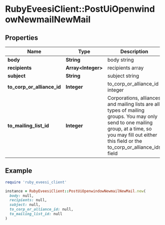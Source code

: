 # RubyEveesiClient::PostUiOpenwindowNewmailNewMail

## Properties

| Name | Type | Description | Notes |
| ---- | ---- | ----------- | ----- |
| **body** | **String** | body string |  |
| **recipients** | **Array&lt;Integer&gt;** | recipients array |  |
| **subject** | **String** | subject string |  |
| **to_corp_or_alliance_id** | **Integer** | to_corp_or_alliance_id integer | [optional] |
| **to_mailing_list_id** | **Integer** | Corporations, alliances and mailing lists are all types of mailing groups. You may only send to one mailing group, at a time, so you may fill out either this field or the to_corp_or_alliance_ids field | [optional] |

## Example

```ruby
require 'ruby_eveesi_client'

instance = RubyEveesiClient::PostUiOpenwindowNewmailNewMail.new(
  body: null,
  recipients: null,
  subject: null,
  to_corp_or_alliance_id: null,
  to_mailing_list_id: null
)
```

